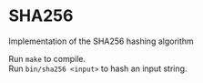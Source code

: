 # SHA256
Implementation of the SHA256 hashing algorithm

Run `make` to compile.<br/>
Run `bin/sha256 <input>` to hash an input string.